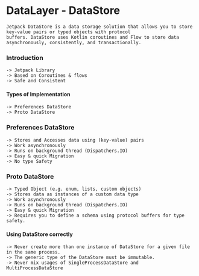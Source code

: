 # DataLayer - DataStore

    Jetpack DataStore is a data storage solution that allows you to store key-value pairs or typed objects with protocol 
    buffers. DataStore uses Kotlin coroutines and Flow to store data asynchronously, consistently, and transactionally.
	
### Introduction
    
	-> Jetpack Library
	-> Based on Coroutines & flows
	-> Safe and Consistent
	
#### Types of Implementation

	-> Preferences DataStore
	-> Proto DataStore

### Preferences DataStore

	-> Stores and Accesses data using (key-value) pairs
	-> Work asynchronously
	-> Runs on background thread (Dispatchers.IO)
	-> Easy & quick Migration
	-> No type Safety
	
	
### Proto DataStore

	-> Typed Object (e.g. enum, lists, custom objects)
	-> Stores data as instances of a custom data type
	-> Work asynchronously
	-> Runs on background thread (Dispatchers.IO)
	-> Easy & quick Migration
	-> Requires you to define a schema using protocol buffers for type safety.


#### Using DataStore correctly
	
	-> Never create more than one instance of DataStore for a given file in the same process.
	-> The generic type of the DataStore must be immutable.
	-> Never mix usages of SingleProcessDataStore and MultiProcessDataStore
	

